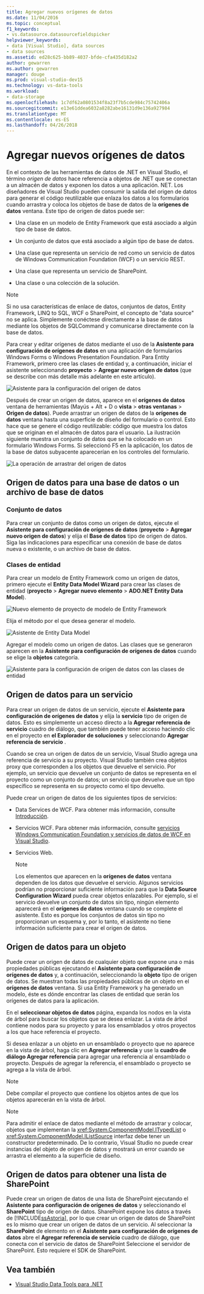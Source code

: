 ```yaml
---
title: Agregar nuevos orígenes de datos
ms.date: 11/04/2016
ms.topic: conceptual
f1_keywords:
- vs.datasource.datasourcefieldspicker
helpviewer_keywords:
- data [Visual Studio], data sources
- data sources
ms.assetid: ed28c625-bb89-4037-bfde-cfa435d182a2
author: gewarren
ms.author: gewarren
manager: douge
ms.prod: visual-studio-dev15
ms.technology: vs-data-tools
ms.workload:
- data-storage
ms.openlocfilehash: 1c7df62a0801534f8a23f7b5cde984c75742406a
ms.sourcegitcommit: e13e61ddea6032a8282abe16131d9e136a927984
ms.translationtype: MT
ms.contentlocale: es-ES
ms.lasthandoff: 04/26/2018
---
```

# <a name="add-new-data-sources"></a>Agregar nuevos orígenes de datos
En el contexto de las herramientas de datos de .NET en Visual Studio, el término *origen de datos* hace referencia a objetos de .NET que se conectan a un almacén de datos y exponen los datos a una aplicación. NET. Los diseñadores de Visual Studio pueden consumir la salida del origen de datos para generar el código reutilizable que enlaza los datos a los formularios cuando arrastra y coloca los objetos de base de datos de la **orígenes de datos** ventana. Este tipo de origen de datos puede ser:

-   Una clase en un modelo de Entity Framework que está asociado a algún tipo de base de datos.

-   Un conjunto de datos que está asociado a algún tipo de base de datos.

-   Una clase que representa un servicio de red como un servicio de datos de Windows Communication Foundation (WCF) o un servicio REST.

-   Una clase que representa un servicio de SharePoint.

-   Una clase o una colección de la solución.

> [!NOTE]
>  Si no usa características de enlace de datos, conjuntos de datos, Entity Framework, LINQ to SQL, WCF o SharePoint, el concepto de "data source" no se aplica. Simplemente conéctese directamente a la base de datos mediante los objetos de SQLCommand y comunicarse directamente con la base de datos.

 Para crear y editar orígenes de datos mediante el uso de la **Asistente para configuración de orígenes de datos** en una aplicación de formularios Windows Forms o Windows Presentation Foundation. Para Entity Framework, primero cree las clases de entidad y, a continuación, iniciar el asistente seleccionando **proyecto** > **Agregar nuevo origen de datos** (que se describe con más detalle más adelante en este artículo).

 ![Asistente para la configuración del origen de datos](../data-tools/media/data-source-configuration-wizard.png "Asistente para la configuración del origen de datos")

 Después de crear un origen de datos, aparece en el **orígenes de datos** ventana de herramientas (Mayús + Alt + D o **vista** > **otras ventanas**  >  **Origen de datos**). Puede arrastrar un origen de datos de la **orígenes de datos** ventana hasta una superficie de diseño del formulario o control. Esto hace que se genere el código reutilizable: código que muestra los datos que se originan en el almacén de datos para el usuario. La ilustración siguiente muestra un conjunto de datos que se ha colocado en un formulario Windows Forms. Si seleccionó F5 en la aplicación, los datos de la base de datos subyacente aparecerían en los controles del formulario.

 ![La operación de arrastrar del origen de datos](../data-tools/media/raddata-data-source-drag-operation.png "raddata origen de datos de la operación de arrastrar")

## <a name="data-source-for-a-database-or-a-database-file"></a>Origen de datos para una base de datos o un archivo de base de datos

### <a name="dataset"></a>Conjunto de datos
 Para crear un conjunto de datos como un origen de datos, ejecute el **Asistente para configuración de orígenes de datos** (**proyecto** > **Agregar nuevo origen de datos**) y elija el  **Base de datos** tipo de origen de datos. Siga las indicaciones para especificar una conexión de base de datos nueva o existente, o un archivo de base de datos.

### <a name="entity-classes"></a>Clases de entidad
 Para crear un modelo de Entity Framework como un origen de datos, primero ejecute el **Entity Data Model Wizard** para crear las clases de entidad (**proyecto** > **Agregar nuevo elemento**  >  **ADO.NET Entity Data Model**).

 ![Nuevo elemento de proyecto de modelo de Entity Framework](../data-tools/media/raddata-new-entity-framework-model-project-item.png "elemento de proyecto de modelo de raddata nuevo Entity Framework")

 Elija el método por el que desea generar el modelo.

 ![Asistente de Entity Data Model](../data-tools/media/raddata-entity-data-model-wizard.png "raddata Asistente de Entity Data Model")

 Agregar el modelo como un origen de datos. Las clases que se generaron aparecen en la **Asistente para configuración de orígenes de datos** cuando se elige la **objetos** categoría.

 ![Asistente para la configuración de origen de datos con las clases de entidad](../data-tools/media/raddata-data-source-configuration-wizard-with-entity-classes.png "raddata Asistente para la configuración de origen de datos con las clases de entidad")

## <a name="data-source-for-a-service"></a>Origen de datos para un servicio
 Para crear un origen de datos de un servicio, ejecute el **Asistente para configuración de orígenes de datos** y elija la **servicio** tipo de origen de datos. Esto es simplemente un acceso directo a la **Agregar referencia de servicio** cuadro de diálogo, que también puede tener acceso haciendo clic en el proyecto en **el Explorador de soluciones** y seleccionando **Agregar referencia de servicio** .

 Cuando se crea un origen de datos de un servicio, Visual Studio agrega una referencia de servicio a su proyecto. Visual Studio también crea objetos proxy que corresponden a los objetos que devuelve el servicio. Por ejemplo, un servicio que devuelve un conjunto de datos se representa en el proyecto como un conjunto de datos; un servicio que devuelve que un tipo específico se representa en su proyecto como el tipo devuelto.

 Puede crear un origen de datos de los siguientes tipos de servicios:

-   Data Services de WCF. Para obtener más información, consulte [Introducción](/dotnet/framework/data/wcf/wcf-data-services-overview).

-   Servicios WCF. Para obtener más información, consulte [servicios Windows Communication Foundation y servicios de datos de WCF en Visual Studio](../data-tools/windows-communication-foundation-services-and-wcf-data-services-in-visual-studio.md).

-   Servicios Web.

    > [!NOTE]
    >  Los elementos que aparecen en la **orígenes de datos** ventana dependen de los datos que devuelve el servicio. Algunos servicios podrían no proporcionar suficiente información para que la **Data Source Configuration Wizard** pueda crear objetos enlazables. Por ejemplo, si el servicio devuelve un conjunto de datos sin tipo, ningún elemento aparecerá en el **orígenes de datos** ventana cuando se complete el asistente. Esto es porque los conjuntos de datos sin tipo no proporcionan un esquema y, por lo tanto, el asistente no tiene información suficiente para crear el origen de datos.

## <a name="data-source-for-an-object"></a>Origen de datos para un objeto
 Puede crear un origen de datos de cualquier objeto que expone una o más propiedades públicas ejecutando el **Asistente para configuración de orígenes de datos** y, a continuación, seleccionando la **objeto** tipo de origen de datos. Se muestran todas las propiedades públicas de un objeto en el **orígenes de datos** ventana.   Si usa Entity Framework y ha generado un modelo, éste es dónde encontrar las clases de entidad que serán los orígenes de datos para la aplicación.

 En el **seleccionar objetos de datos** página, expanda los nodos en la vista de árbol para buscar los objetos que se desea enlazar. La vista de árbol contiene nodos para su proyecto y para los ensamblados y otros proyectos a los que hace referencia el proyecto.

 Si desea enlazar a un objeto en un ensamblado o proyecto que no aparece en la vista de árbol, haga clic en **Agregar referencia** y use la **cuadro de diálogo Agregar referencia** para agregar una referencia al ensamblado o proyecto. Después de agregar la referencia, el ensamblado o proyecto se agrega a la vista de árbol.

> [!NOTE]
>  Debe compilar el proyecto que contiene los objetos antes de que los objetos aparecerán en la vista de árbol.

> [!NOTE]
>  Para admitir el enlace de datos mediante el método de arrastrar y colocar, objetos que implementan la <xref:System.ComponentModel.ITypedList> o <xref:System.ComponentModel.IListSource> interfaz debe tener un constructor predeterminado. De lo contrario, Visual Studio no puede crear instancias del objeto de origen de datos y mostrará un error cuando se arrastra el elemento a la superficie de diseño.

## <a name="data-source-for-a-sharepoint-list"></a>Origen de datos para obtener una lista de SharePoint
 Puede crear un origen de datos de una lista de SharePoint ejecutando el **Asistente para configuración de orígenes de datos** y seleccionando el **SharePoint** tipo de origen de datos. SharePoint expone los datos a través de [!INCLUDE[ssAstoria](../data-tools/includes/ssastoria_md.md)], por lo que crear un origen de datos de SharePoint es lo mismo que crear un origen de datos de un servicio. Al seleccionar la **SharePoint** de elemento en el **Asistente para configuración de orígenes de datos** abre el **Agregar referencia de servicio** cuadro de diálogo, que conecta con el servicio de datos de SharePoint Seleccione el servidor de SharePoint.  Esto requiere el SDK de SharePoint.

## <a name="see-also"></a>Vea también

- [Visual Studio Data Tools para .NET](../data-tools/visual-studio-data-tools-for-dotnet.md)